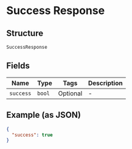 
# Success Response

## Structure

`SuccessResponse`

## Fields

| Name | Type | Tags | Description |
|  --- | --- | --- | --- |
| `success` | `bool` | Optional | - |

## Example (as JSON)

```json
{
  "success": true
}
```

